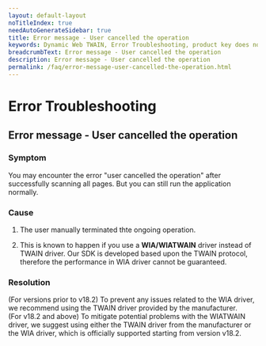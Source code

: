 ```yaml
---
layout: default-layout
noTitleIndex: true
needAutoGenerateSidebar: true
title: Error message - User cancelled the operation
keywords: Dynamic Web TWAIN, Error Troubleshooting, product key does not support version
breadcrumbText: Error message - User cancelled the operation
description: Error message - User cancelled the operation
permalink: /faq/error-message-user-cancelled-the-operation.html
---
```


# Error Troubleshooting

## Error message - User cancelled the operation

### Symptom

You may encounter the error "user cancelled the operation" after successfully scanning all pages. But you can still run the application normally.

### Cause

1) The user manually terminated thte ongoing operation.

2) This is known to happen if you use a **WIA/WIATWAIN** driver instead of TWAIN driver. Our SDK is developed based upon the TWAIN protocol, therefore the performance in WIA driver cannot be guaranteed.

### Resolution

(For versions prior to v18.2) To prevent any issues related to the WIA driver, we recommend using the TWAIN driver provided by the manufacturer.
</br>
(For v18.2 and above) To mitigate potential problems with the WIATWAIN driver, we suggest using either the TWAIN driver from the manufacturer or the WIA driver, which is officially supported starting from version v18.2.